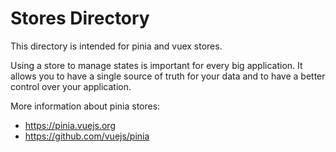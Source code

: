 # Stores Directory

This directory is intended for pinia and vuex stores.

Using a store to manage states is important for every big application.
It allows you to have a single source of truth for your data and to 
have a better control over your application.

More information about pinia stores:
- https://pinia.vuejs.org
- https://github.com/vuejs/pinia
